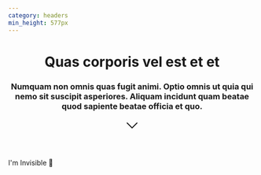 ```yaml
---
category: headers
min_height: 577px
---
```


<header class="h-full min-h-screen flex flex-col items-center justify-center text-center relative bg-center bg-cover" style="background-image: url('/assets/images/bg-pattern-center-inverted.svg');">
  <h1 class="text-3xl md:text-5xl font-serif font-bold leading-none mb-4 tracking-wide">Quas corporis vel est et et</h1>
  <h3 class="text-base text-gray-600 max-w-3xl tracking-wide mb-18">Numquam non omnis quas fugit animi. Optio omnis ut quia
    qui nemo sit
    suscipit asperiores. Aliquam incidunt quam
    beatae quod sapiente beatae officia et quo.
  </h3>

  <div class="absolute bottom-0 left-0 right-0 flex justify-center">
    <a class="mb-8 w-10 h-10 flex items-center justify-center rounded-full text-white bg-{primary}-500 cursor-pointer" onclick="document.getElementById('some-section').scrollIntoView({ behavior: 'smooth'})">
      <svg class="w-4 h-4" xmlns="http://www.w3.org/2000/svg" width="24" height="24" viewBox="0 0 24 24"><g stroke-linecap="round" stroke-linejoin="round" stroke-width="2" fill="currentColor" stroke="currentColor"><polyline points="2 8 12 18 22 8" fill="none" stroke="currentColor" stroke-miterlimit="10"></polyline></g></svg>
    </a>
  </div>
</header>

<div id="some-section" class="h-screen flex items-center justify-center items-center text-gray-400">
  I'm Invisible 👀
</div>
